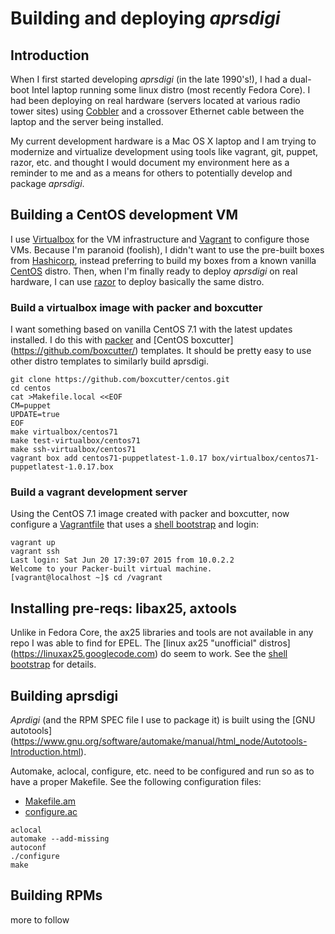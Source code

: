 # Building and deploying _aprsdigi_

## Introduction

When I first started developing _aprsdigi_ (in the late 1990's!), I had a
dual-boot Intel laptop running some linux distro (most recently Fedora
Core). I had been deploying on real hardware (servers located at
various radio tower sites) using
[Cobbler](https://github.com/cobbler/cobbler) and a crossover Ethernet
cable between the laptop and the server being installed.

My current development hardware is a Mac OS X laptop and I am trying
to modernize and virtualize development using tools 
like vagrant, git, puppet, razor, etc. and
thought I would document my environment here as a reminder to me and
as a means for others to potentially develop and package _aprsdigi_.

## Building a CentOS development VM

I use [Virtualbox](https://www.virtualbox.org/) for the VM
infrastructure and [Vagrant](https://www.vagrantup.com/) to configure
those VMs. Because I'm paranoid (foolish), I didn't want to use the pre-built
boxes from [Hashicorp](https://atlas.hashicorp.com/boxes/search),
instead preferring to build my boxes from a known vanilla
[CentOS](https://www.centos.org/) distro. Then, when I'm finally ready
to deploy _aprsdigi_ on real hardware, I can use
[razor](https://github.com/puppetlabs/razor-server) to deploy
basically the same distro.

### Build a virtualbox image with packer and boxcutter
I want something based on vanilla CentOS 7.1 with the latest updates installed.
I do this with [packer](https://packer.io/) and [CentOS boxcutter]
(https://github.com/boxcutter/) templates. It should be pretty easy to use other
distro templates to similarly build aprsdigi.

```
git clone https://github.com/boxcutter/centos.git
cd centos
cat >Makefile.local <<EOF
CM=puppet
UPDATE=true
EOF
make virtualbox/centos71
make test-virtualbox/centos71
make ssh-virtualbox/centos71
vagrant box add centos71-puppetlatest-1.0.17 box/virtualbox/centos71-puppetlatest-1.0.17.box
```

### Build a vagrant development server
Using the CentOS 7.1 image created with packer and boxcutter, now configure a
[Vagrantfile](Vagrantfile) that uses
a [shell bootstrap](boostrap-aprsdev.sh) and login:
```
vagrant up
vagrant ssh
Last login: Sat Jun 20 17:39:07 2015 from 10.0.2.2
Welcome to your Packer-built virtual machine.
[vagrant@localhost ~]$ cd /vagrant
```

## Installing pre-reqs: libax25, axtools
Unlike in Fedora Core, the ax25 libraries and tools are not available in any repo
I was able to find for EPEL. The [linux ax25 "unofficial" distros]
(https://linuxax25.googlecode.com) do seem to work. See the
[shell bootstrap](boostrap-aprsdev.sh) for details.

## Building aprsdigi
_Aprdigi_ (and the RPM SPEC file I use to package it) is built using the [GNU autotools]
(https://www.gnu.org/software/automake/manual/html_node/Autotools-Introduction.html).

Automake, aclocal, configure, etc. need to be configured and run so as to have a
proper Makefile. See the following configuration files:
- [Makefile.am](Makefile.am)
- [configure.ac](configure.ac)

```
aclocal
automake --add-missing
autoconf
./configure
make
```

## Building RPMs
more to follow


